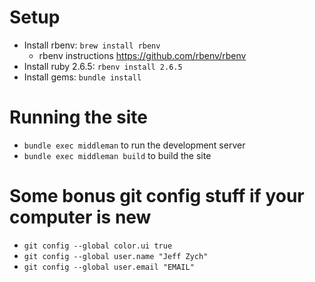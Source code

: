 # Setup

- Install rbenv: `brew install rbenv`
  - rbenv instructions https://github.com/rbenv/rbenv
- Install ruby 2.6.5: `rbenv install 2.6.5`
- Install gems: `bundle install`

# Running the site

- `bundle exec middleman` to run the development server
- `bundle exec middleman build` to build the site

# Some bonus git config stuff if your computer is new
- `git config --global color.ui true`
- `git config --global user.name "Jeff Zych"`
- `git config --global user.email "EMAIL"`
